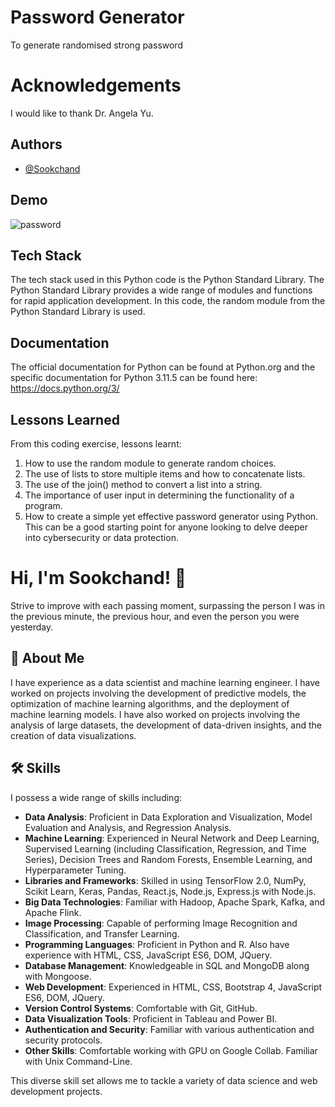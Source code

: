 
#  Password Generator
To generate randomised strong password
#  Acknowledgements
I would like to thank Dr. Angela Yu.
## Authors

- [@Sookchand](https://github.com/Sookchand)


## Demo
![password](https://github.com/Sookchand/Password-Generator/assets/34344439/18f20076-e9b6-4e24-a26f-0aadd4d667fb)


## Tech Stack
The tech stack used in this Python code is the Python Standard Library. The Python Standard Library provides a wide range of modules and functions for rapid application development. In this code, the random module from the Python Standard Library is used.
## Documentation
The official documentation for Python can be found at Python.org and the specific documentation for Python 3.11.5 can be found here: https://docs.python.org/3/
## Lessons Learned

From this coding exercise, lessons learnt:

1. How to use the random module to generate random choices.
2. The use of lists to store multiple items and how to concatenate lists.
3. The use of the join() method to convert a list into a string.
4. The importance of user input in determining the functionality of a program.
5. How to create a simple yet effective password generator using Python. This can be a good starting point for anyone looking to delve deeper into cybersecurity or data protection.
# Hi, I'm Sookchand! 👋

Strive to improve with each passing moment, surpassing the person I was in the previous minute, the previous hour, and even the person you were yesterday.
## 🚀 About Me
I have experience as a data scientist and machine learning engineer. I have worked on projects involving the development of predictive models, the optimization of machine learning algorithms, and the deployment of machine learning models. I have also worked on projects involving the analysis of large datasets, the development of data-driven insights, and the creation of data visualizations.
## 🛠 Skills
I possess a wide range of skills including:

- **Data Analysis**: Proficient in Data Exploration and Visualization, Model Evaluation and Analysis, and Regression Analysis.
- **Machine Learning**: Experienced in Neural Network and Deep Learning, Supervised Learning (including Classification, Regression, and Time Series), Decision Trees and Random Forests, Ensemble Learning, and Hyperparameter Tuning.
- **Libraries and Frameworks**: Skilled in using TensorFlow 2.0, NumPy, Scikit Learn, Keras, Pandas, React.js, Node.js, Express.js with Node.js.
- **Big Data Technologies**: Familiar with Hadoop, Apache Spark, Kafka, and Apache Flink.
- **Image Processing**: Capable of performing Image Recognition and Classification, and Transfer Learning.
- **Programming Languages**: Proficient in Python and R. Also have experience with HTML, CSS, JavaScript ES6, DOM, JQuery.
- **Database Management**: Knowledgeable in SQL and MongoDB along with Mongoose.
- **Web Development**: Experienced in HTML, CSS, Bootstrap 4, JavaScript ES6, DOM, JQuery.
- **Version Control Systems**: Comfortable with Git, GitHub.
- **Data Visualization Tools**: Proficient in Tableau and Power BI.
- **Authentication and Security**: Familiar with various authentication and security protocols.
- **Other Skills**: Comfortable working with GPU on Google Collab. Familiar with Unix Command-Line.

This diverse skill set allows me to tackle a variety of data science and web development projects.
